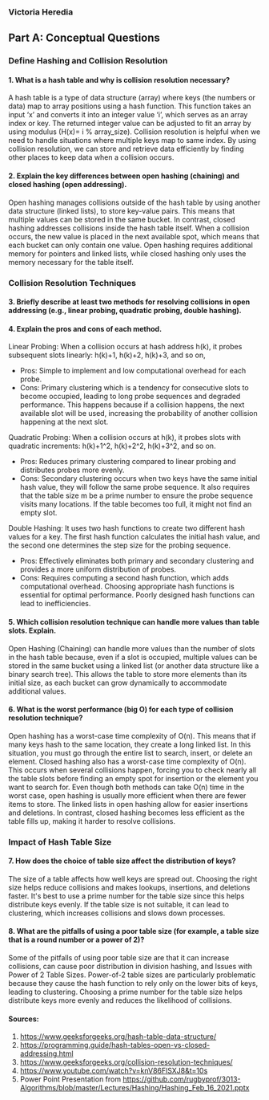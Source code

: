 ### Victoria Heredia
## Part A: Conceptual Questions
### Define Hashing and Collision Resolution
#### 1. What is a hash table and why is collision resolution necessary?

A hash table is a type of data structure (array) where keys (the numbers or data) map to array positions using a hash function. This function takes an input ‘x’ and converts it into an integer value ‘i’, which serves as an array index or key. The returned integer value can be adjusted to fit an array by using modulus (H(x)= i % array_size). Collision resolution is helpful when we need to handle situations where multiple keys map to same index. By using collision resolution, we can store and retrieve data efficiently by finding other places to keep data when a collision occurs.

#### 2. Explain the key differences between open hashing (chaining) and closed hashing (open addressing).

Open hashing manages collisions outside of the hash table by using another data structure (linked lists), to store key-value pairs. This means that multiple values can be stored in the same bucket. In contrast, closed hashing addresses collisions inside the hash table itself. When a collision occurs, the new value is placed in the next available spot, which means that each bucket can only contain one value. Open hashing requires additional memory for pointers and linked lists, while closed hashing only uses the memory necessary for the table itself.

### Collision Resolution Techniques

#### 3. Briefly describe at least two methods for resolving collisions in open addressing (e.g., linear probing, quadratic probing, double hashing).
#### 4. Explain the pros and cons of each method.
 
 Linear Probing: When a collision occurs at hash address h(k), it probes subsequent slots linearly: h(k)+1, h(k)+2, h(k)+3, and so on,
-	Pros: Simple to implement and low computational overhead for each probe.
-	Cons: Primary clustering which is a tendency for consecutive slots to become occupied, leading to long probe sequences and degraded performance. This happens because if a collision happens, the next available slot will be used, increasing the probability of another collision happening at the next slot.

Quadratic Probing: When a collision occurs at h(k), it probes slots with quadratic increments: h(k)+1^2, h(k)+2^2, h(k)+3^2, and so on.
-	Pros: Reduces primary clustering compared to linear probing and distributes probes more evenly.
-	Cons: Secondary clustering occurs when two keys have the same initial hash value, they will follow the same probe sequence. It also requires that the table size m be a prime number to ensure the probe sequence visits many locations. If the table becomes too full, it might not find an empty slot.

Double Hashing: It uses two hash functions to create two different hash values for a key. The first hash function calculates the initial hash value, and the second one determines the step size for the probing sequence.
-	Pros: Effectively eliminates both primary and secondary clustering and provides a more uniform distribution of probes.
-	Cons: Requires computing a second hash function, which adds computational overhead. Choosing appropriate hash functions is essential for optimal performance. Poorly designed hash functions can lead to inefficiencies.

#### 5. Which collision resolution technique can handle more values than table slots. Explain.

Open Hashing (Chaining) can handle more values than the number of slots in the hash table because, even if a slot is occupied, multiple values can be stored in the same bucket using a linked list (or another data structure like a binary search tree). This allows the table to store more elements than its initial size, as each bucket can grow dynamically to accommodate additional values.

#### 6. What is the worst performance (big O) for each type of collision resolution technique? 

Open hashing has a worst-case time complexity of O(n). This means that if many keys hash to the same location, they create a long linked list. In this situation, you must go through the entire list to search, insert, or delete an element. Closed hashing also has a worst-case time complexity of O(n). This occurs when several collisions happen, forcing you to check nearly all the table slots before finding an empty spot for insertion or the element you want to search for. Even though both methods can take O(n) time in the worst case, open hashing is usually more efficient when there are fewer items to store. The linked lists in open hashing allow for easier insertions and deletions. In contrast, closed hashing becomes less efficient as the table fills up, making it harder to resolve collisions.

### Impact of Hash Table Size
#### 7. How does the choice of table size affect the distribution of keys?

The size of a table affects how well keys are spread out. Choosing the right size helps reduce collisions and makes lookups, insertions, and deletions faster. It's best to use a prime number for the table size since this helps distribute keys evenly. If the table size is not suitable, it can lead to clustering, which increases collisions and slows down processes.

#### 8. What are the pitfalls of using a poor table size (for example, a table size that is a round number or a power of 2)?

Some of the pitfalls of using poor table size are that it can increase collisions, can cause poor distribution in division hashing, and Issues with Power of 2 Table Sizes. Power-of-2 table sizes are particularly problematic because they cause the hash function to rely only on the lower bits of keys, leading to clustering. Choosing a prime number for the table size helps distribute keys more evenly and reduces the likelihood of collisions.

#### Sources: 
1. https://www.geeksforgeeks.org/hash-table-data-structure/
2. https://programming.guide/hash-tables-open-vs-closed-addressing.html
3. https://www.geeksforgeeks.org/collision-resolution-techniques/
4. https://www.youtube.com/watch?v=knV86FlSXJ8&t=10s
5. Power Point Presentation from https://github.com/rugbyprof/3013-Algorithms/blob/master/Lectures/Hashing/Hashing_Feb_16_2021.pptx
